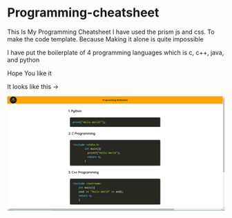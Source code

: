 # Programming-cheatsheet
This Is My Programming Cheatsheet 
I have used the prism js and css. To make the code template. Because Making it alone is quite impossible


I have put the boilerplate of 4 programming languages which is c, c++, java, and python

Hope You like it

It looks like this -> 


![](images/screenshot.jpg)


